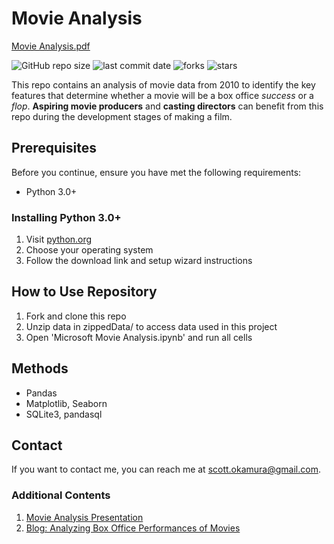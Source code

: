 # Movie Analysis

[Movie Analysis.pdf](https://github.com/scottokamura/MovieAnalysis/files/7079656/Movie.Analysis.pdf)


![GitHub repo size](https://img.shields.io/github/repo-size/scottokamura/MovieAnalysis)
![last commit date](https://img.shields.io/github/last-commit/scottokamura/MovieAnalysis)
![forks](https://img.shields.io/github/forks/scottokamura/MovieAnalysis?style=social)
![stars](https://img.shields.io/github/stars/scottokamura/MovieAnalysis?style=social)

This repo contains an analysis of movie data from 2010 to identify the key features that determine whether a movie will be a box office _success_ or a _flop_. __Aspiring movie producers__ and __casting directors__ can benefit from this repo during the development stages of making a film.

## Prerequisites
Before you continue, ensure you have met the following requirements:
* Python 3.0+

### Installing Python 3.0+
  1. Visit [python.org](https://www.python.org/downloads/)
  2. Choose your operating system
  3. Follow the download link and setup wizard instructions


## How to Use Repository
  1. Fork and clone this repo
  2. Unzip data in zippedData/ to access data used in this project
  3. Open 'Microsoft Movie Analysis.ipynb' and run all cells
      
## Methods
 - Pandas
 - Matplotlib, Seaborn
 - SQLite3, pandasql

<!-- ### Summary of Approach
1. Identify different benchmarks of success in movies
      - Gross sales
      - Net profit
      - Return on investment
2. Compare the top grossing movies to see patterns
3. Repeat with top profitable movies and movies with high ROI
4. Investigate if entering the movie business is a smart business move in the current economic climate
5. Expand on key benchmark of success (ROI) in top movies
      - Common genre or genre combinations
      - Common directors or writers
      - Ideal production budget to minimize loss and maximize ROI -->

## Contact
If you want to contact me, you can reach me at scott.okamura@gmail.com.


### Additional Contents
  1. [Movie Analysis Presentation](https://github.com/scottokamura/MovieAnalysis/blob/master/presentation.pdf)
  2. [Blog: Analyzing Box Office Performances of Movies ](https://scottokamura.github.io/analyzing_box_office_performance_of_movies)
